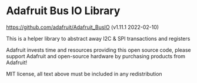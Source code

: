 # Adafruit Bus IO Library

https://github.com/adafruit/Adafruit_BusIO (v1.11.1 2022-02-10)

This is a helper library to abstract away I2C & SPI transactions and registers

Adafruit invests time and resources providing this open source code, please support Adafruit and open-source hardware by purchasing products from Adafruit!

MIT license, all text above must be included in any redistribution
